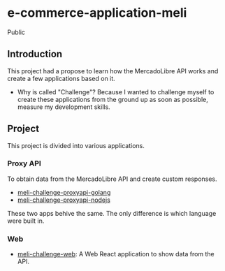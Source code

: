 # e-commerce-application-meli
Public

## Introduction
This project had a propose to learn how the MercadoLibre API works and create a few applications based on it.

* Why is called "Challenge"? Because I wanted to challenge myself to create these applications from the ground up as soon as possible, measure my development skills.

## Project
This project is divided into various applications.

### Proxy API
To obtain data from the MercadoLibre API and create custom responses.
* [meli-challenge-proxyapi-golang](./meli-challenge-proxyapi-golang/)
* [meli-challenge-proxyapi-nodejs](./meli-challenge-proxyapi-nodejs/)

These two apps behive the same. The only difference is which language were built in.

### Web
* [meli-challenge-web](./meli-challenge-web/): A Web React application to show data from the API.
